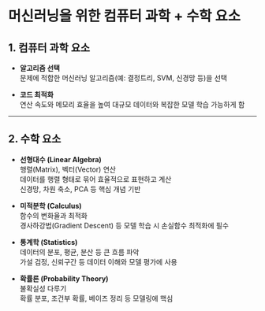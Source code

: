 # 머신러닝을 위한 컴퓨터 과학 + 수학 요소

## 1. 컴퓨터 과학 요소

- **알고리즘 선택**  
  문제에 적합한 머신러닝 알고리즘(예: 결정트리, SVM, 신경망 등)을 선택

- **코드 최적화**  
  연산 속도와 메모리 효율을 높여 대규모 데이터와 복잡한 모델 학습 가능하게 함

---

## 2. 수학 요소

- **선형대수 (Linear Algebra)**  
  행렬(Matrix), 벡터(Vector) 연산  
  데이터를 행렬 형태로 묶어 효율적으로 표현하고 계산  
  신경망, 차원 축소, PCA 등 핵심 개념 기반

- **미적분학 (Calculus)**  
  함수의 변화율과 최적화  
  경사하강법(Gradient Descent) 등 모델 학습 시 손실함수 최적화에 필수

- **통계학 (Statistics)**  
  데이터의 분포, 평균, 분산 등 큰 흐름 파악  
  가설 검정, 신뢰구간 등 데이터 이해와 모델 평가에 사용

- **확률론 (Probability Theory)**  
  불확실성 다루기  
  확률 분포, 조건부 확률, 베이즈 정리 등 모델링에 핵심
